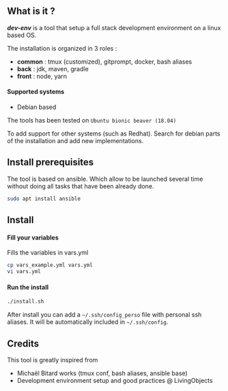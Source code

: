 ## What is it ?

**_dev-env_** is a tool that setup a full stack development environment on a linux based OS.

The installation is organized in 3 roles :
- **common** : tmux (customized), gitprompt, docker, bash aliases
- **back** : jdk, maven, gradle
- **front** : node, yarn

#### Supported systems

- Debian based

The tools has been tested on `Ubuntu bionic beaver (18.04)`

To add support for other systems (such as Redhat). Search for debian parts of the installation and add new implementations.

## Install prerequisites

The tool is based on ansible. Which allow to be launched several time without doing all tasks that have been already done.

```bash
sudo apt install ansible
```

## Install

#### Fill your variables

Fills the variables in vars.yml

```bash
cp vars_example.yml vars.yml
vi vars.yml
```

#### Run the install

```bash
./install.sh
```

After install you can add a `~/.ssh/config_perso` file with personal ssh aliases. It will be automatically included in `~/.ssh/config`.

## Credits

This tool is greatly inspired from
- Michaël Bitard works (tmux conf, bash aliases, ansible base)
- Development environment setup and good practices @ LivingObjects
